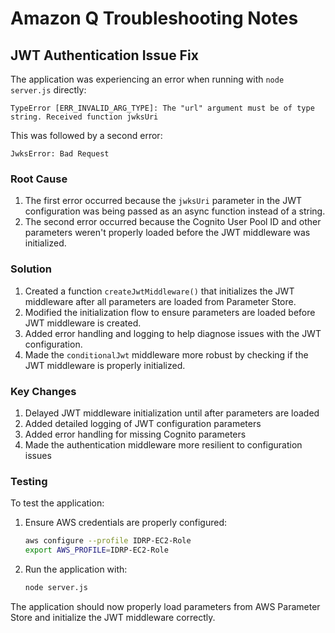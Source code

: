 # Amazon Q Troubleshooting Notes

## JWT Authentication Issue Fix

The application was experiencing an error when running with `node server.js` directly:

```
TypeError [ERR_INVALID_ARG_TYPE]: The "url" argument must be of type string. Received function jwksUri
```

This was followed by a second error:

```
JwksError: Bad Request
```

### Root Cause

1. The first error occurred because the `jwksUri` parameter in the JWT configuration was being passed as an async function instead of a string.
2. The second error occurred because the Cognito User Pool ID and other parameters weren't properly loaded before the JWT middleware was initialized.

### Solution

1. Created a function `createJwtMiddleware()` that initializes the JWT middleware after all parameters are loaded from Parameter Store.
2. Modified the initialization flow to ensure parameters are loaded before JWT middleware is created.
3. Added error handling and logging to help diagnose issues with the JWT configuration.
4. Made the `conditionalJwt` middleware more robust by checking if the JWT middleware is properly initialized.

### Key Changes

1. Delayed JWT middleware initialization until after parameters are loaded
2. Added detailed logging of JWT configuration parameters
3. Added error handling for missing Cognito parameters
4. Made the authentication middleware more resilient to configuration issues

### Testing

To test the application:

1. Ensure AWS credentials are properly configured:
   ```bash
   aws configure --profile IDRP-EC2-Role
   export AWS_PROFILE=IDRP-EC2-Role
   ```

2. Run the application with:
   ```bash
   node server.js
   ```

The application should now properly load parameters from AWS Parameter Store and initialize the JWT middleware correctly.
